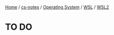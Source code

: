 [Home](https://mengxianbin.github.io) /
[cs-notes](https://mengxianbin.github.io/cs-notes/site) /
[Operating System](https://mengxianbin.github.io/cs-notes/site/Operating%20System) /
[WSL](https://mengxianbin.github.io/cs-notes/site/Operating%20System/WSL) /
[WSL2](https://mengxianbin.github.io/cs-notes/site/Operating%20System/WSL/WSL2)

# TO DO
